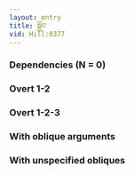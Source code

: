 ```yaml
---
layout: entry
title: སྒྱོང་
vid: Hill:0377
---
```

### Dependencies (N = 0)


### Overt 1-2


### Overt 1-2-3


### With oblique arguments


### With unspecified obliques
